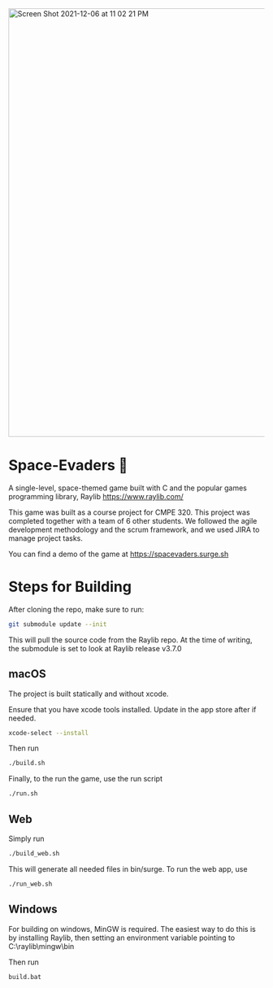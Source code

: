 <img width="843" alt="Screen Shot 2021-12-06 at 11 02 21 PM" src="https://user-images.githubusercontent.com/38915815/144964107-0618a666-bca1-4c03-bc6a-dc05cfb2c224.png">

# Space-Evaders 🚀

A single-level, space-themed game built with C and the popular games programming library, Raylib https://www.raylib.com/

This game was built as a course project for CMPE 320. This project was completed together with a team of 6 other students. We followed the agile development methodology and the scrum framework, and we used JIRA to manage project tasks.

You can find a demo of the game at https://spacevaders.surge.sh

# Steps for Building

After cloning the repo, make sure to run:

```bash
git submodule update --init
```

This will pull the source code from the Raylib repo. At the time of writing, the submodule is set to look at Raylib release v3.7.0

## macOS
The project is built statically and without xcode.

Ensure that you have xcode tools installed. Update in the app store after if needed.

```bash
xcode-select --install
```

Then run
```bash
./build.sh
```

Finally, to the run the game, use the run script
```bash
./run.sh
```

## Web

Simply run

```bash
./build_web.sh
```

This will generate all needed files in bin/surge. To run the web app, use

```bash
./run_web.sh
```

## Windows

For building on windows, MinGW is required.
The easiest way to do this is by installing Raylib, then setting an environment variable pointing to C:\raylib\mingw\bin

Then run
```bash
build.bat
```
